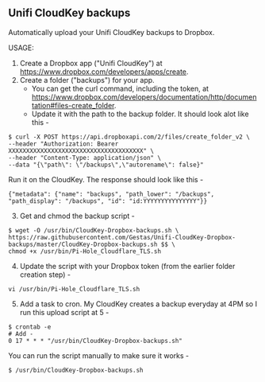## Unifi CloudKey backups
Automatically upload your Unifi CloudKey backups to Dropbox.

USAGE:

  1. Create a Dropbox app ("Unifi CloudKey") at https://www.dropbox.com/developers/apps/create.
  2. Create a folder ("backups") for your app.
      * You can get the curl command, including the token, at https://www.dropbox.com/developers/documentation/http/documentation#files-create_folder.
      * Update it with the path to the backup folder. It should look alot like this - 
```
$ curl -X POST https://api.dropboxapi.com/2/files/create_folder_v2 \
--header "Authorization: Bearer XXXXXXXXXXXXXXXXXXXXXXXXXXXXXXXXXXXXXX" \
--header "Content-Type: application/json" \
--data "{\"path\": \"/backups\",\"autorename\": false}"
```
Run it on the CloudKey. The response should look like this - 
```
{"metadata": {"name": "backups", "path_lower": "/backups", "path_display": "/backups", "id": "id:YYYYYYYYYYYYYYY"}}
```
  3. Get and chmod the backup script -
```
$ wget -O /usr/bin/CloudKey-Dropbox-backups.sh \
https://raw.githubusercontent.com/Gestas/Unifi-CloudKey-Dropbox-backups/master/CloudKey-Dropbox-backups.sh $$ \
chmod +x /usr/bin/Pi-Hole_Cloudflare_TLS.sh
```
  4. Update the script with your Dropbox token (from the earlier folder creation step) -
```
vi /usr/bin/Pi-Hole_Cloudflare_TLS.sh
```
  5. Add a task to cron. My CloudKey creates a backup everyday at 4PM so I run this upload script at 5 -
  ```
  $ crontab -e
  # Add - 
  0 17 * * * "/usr/bin/CloudKey-Dropbox-backups.sh"
  ```

You can run the script manually to make sure it works - 
```
$ /usr/bin/CloudKey-Dropbox-backups.sh
```